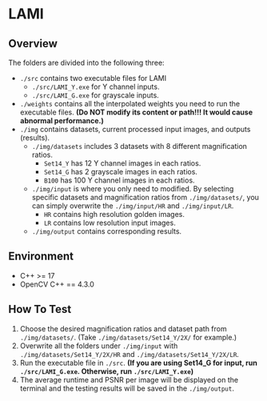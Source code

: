 # LAMI

## Overview
The folders are divided into the following three:
- `./src` contains two executable files for LAMI
    - `./src/LAMI_Y.exe` for Y channel inputs.
    - `./src/LAMI_G.exe` for grayscale inputs.
- `./weights` contains all the interpolated weights you need to run the executable files. **(Do **NOT** modify its content or path!!! It would cause abnormal performance.)**
- `./img` contains datasets, current processed input images, and outputs (results).
    - `./img/datasets` includes 3 datasets with 8 different magnification ratios.
        - `Set14_Y` has 12 Y channel images in each ratios.
        - `Set14_G` has 2 grayscale images in each ratios.
        - `B100` has 100 Y channel images in each ratios.
    - `./img/input` is where you only need to modified. By selecting specific datasets and magnification ratios from `./img/datasets/`, you can simply overwrite the `./img/input/HR` and `./img/input/LR`.
        - `HR` contains high resolution golden images.
        - `LR` contains low resolution input images.
    - `./img/output` contains corresponding results.

## Environment
- C++ >= 17
- OpenCV C++ == 4.3.0
  
## How To Test
1. Choose the desired magnification ratios and dataset path from `./img/datasets/`. (Take `./img/datasets/Set14_Y/2X/` for example.)
2. Overwrite all the folders under `./img/input` with `./img/datasets/Set14_Y/2X/HR` and `./img/datasets/Set14_Y/2X/LR`.
3. Run the executable file in `./src`. **(If you are using Set14_G for input, run `./src/LAMI_G.exe`. Otherwise, run `./src/LAMI_Y.exe`)**
4. The average runtime and PSNR per image will be displayed on the terminal and the testing results will be saved in the `./img/output`.
